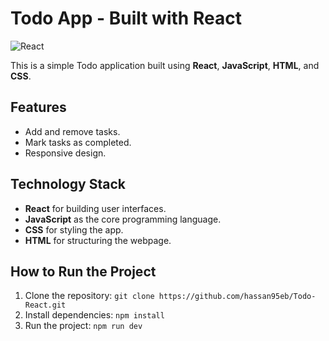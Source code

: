 # Todo App - Built with React

![React](https://img.shields.io/badge/React-17.0.2-blue)

This is a simple Todo application built using **React**, **JavaScript**, **HTML**, and **CSS**.

## Features

- Add and remove tasks.
- Mark tasks as completed.
- Responsive design.

## Technology Stack

- **React** for building user interfaces.
- **JavaScript** as the core programming language.
- **CSS** for styling the app.
- **HTML** for structuring the webpage.

## How to Run the Project

1. Clone the repository: `git clone https://github.com/hassan95eb/Todo-React.git`
2. Install dependencies: `npm install`
3. Run the project: `npm run dev`
